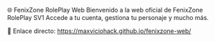🌐 FenixZone RolePlay Web
Bienvenido a la web oficial de FenixZone RolePlay SV1
Accede a tu cuenta, gestiona tu personaje y mucho más.

🔗 Enlace directo:
https://maxviciohack.github.io/fenixzone-web/
